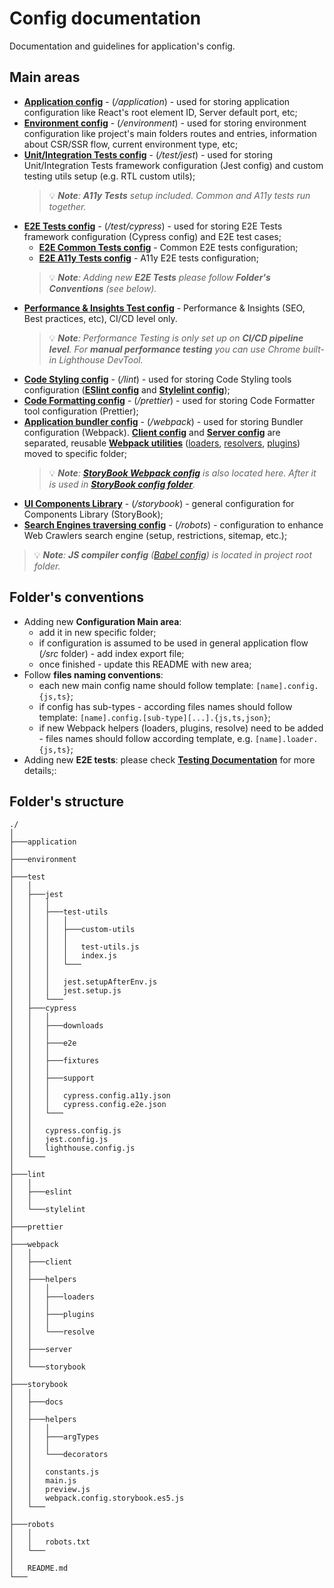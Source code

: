 # Config documentation
Documentation and guidelines for application's config.

## Main areas
- **[Application config](/config/application/application.config.js)** - (*/application*) - used for storing application configuration like React's root element ID, Server default port, etc;
- **[Environment config](/config/environment/environment.config.js)** - (*/environment*) - used for storing environment configuration like project's main folders routes and entries, information about CSR/SSR flow, current environment type, etc;
- **[Unit/Integration Tests config](/config/test/jest.config.js)** - (*/test/jest*) - used for storing Unit/Integration Tests framework configuration (Jest config) and custom testing utils setup (e.g. RTL custom utils);
    > 💡 ***Note**: **A11y Tests** setup included. Common and A11y tests run together.*
- **[E2E Tests config](/config/test/cypress.config.js)** - (*/test/cypress*) - used for storing E2E Tests framework configuration (Cypress config) and E2E test cases;
    - **[E2E Common Tests config](/config/test/cypress/cypress.config.a11y.json)** - Common E2E tests configuration;
    - **[E2E A11y Tests config](/config/test/cypress/cypress.config.e2e.json)** - A11y E2E tests configuration;
    > 💡 ***Note**: Adding new **E2E Tests** please follow **Folder's Conventions** (see below).*
- **[Performance & Insights Test config](/config/test/lighthouse.config.js)** - Performance & Insights (SEO, Best practices, etc), CI/CD level only.
    > 💡 ***Note**: Performance Testing is only set up on **CI/CD pipeline level**. For **manual performance testing** you can use Chrome built-in Lighthouse DevTool.*
- **[Code Styling config](/config/lint/)** - (*/lint*) - used for storing Code Styling tools configuration (**[ESlint config](/config/lint/eslint/eslint.config.js)** and **[Stylelint config](/config/lint/stylelint/stylelint.config.js)**);
- **[Code Formatting config](/config/prettier/prettier.config.js)** - (*/prettier*) - used for storing Code Formatter tool configuration (Prettier);
- **[Application bundler config](/config/webpack/)** - (*/webpack*) - used for storing Bundler configuration (Webpack). **[Client config](/config/webpack/client/webpack.config.client.babel.js)** and **[Server config](/config/webpack/server/webpack.config.server.babel.js)** are separated, reusable **[Webpack utilities](/config/webpack/helpers/)** ([loaders](/config/webpack/helpers/loaders/index.js), [resolvers](/config/webpack/helpers/resolve/index.js), [plugins](/config/webpack/helpers/plugins/index.js)) moved to specific folder;
    > 💡 ***Note**: **[StoryBook Webpack config](/config/webpack/storybook/)** is also located here. After it is used in **[StoryBook config folder](/config/storybook/)**.*
- **[UI Components Library](/config/storybook/main.js)** - (*/storybook*) - general configuration for Components Library (StoryBook);
- **[Search Engines traversing config](/config/robots/robots.txt)** - (*/robots*) - configuration to enhance Web Crawlers search engine (setup, restrictions, sitemap, etc.);

> 💡 ***Note**: **JS compiler config** ([Babel config](/babel.config.js)) is located in project root folder.*

## Folder's conventions
- Adding new **Configuration Main area**:
    - add it in new specific folder;
    - if configuration is assumed to be used in general application flow (*/src* folder) - add index export file;
    - once finished - update this README with new area;
- Follow **files naming conventions**:
    - each new main config name should follow template: `[name].config.{js,ts}`;
    - if config has sub-types - according files names should follow template: `[name].config.[sub-type][...].{js,ts,json}`;
    - if new Webpack helpers (loaders, plugins, resolve) need to be added - files names should follow according template, e.g. `[name].loader.{js,ts}`;
- Adding new **E2E tests**: please check **[Testing Documentation](/_docs/testing.md)** for more details;:

## Folder's structure
```
./
│
├───application
│
├───environment
│
├───test
│   │
│   ├───jest
│   │   │
│   │   ├───test-utils
│   │   │   │
│   │   │   ├───custom-utils
│   │   │   │
│   │   │   │   test-utils.js
│   │   │   │   index.js
│   │   │   └───
│   │   │
│   │   │   jest.setupAfterEnv.js
│   │   │   jest.setup.js
│   │   └───
│   ├───cypress
│   │   │
│   │   ├───downloads
│   │   │
│   │   ├───e2e
│   │   │
│   │   ├───fixtures
│   │   │
│   │   ├───support
│   │   │
│   │   │   cypress.config.a11y.json
│   │   │   cypress.config.e2e.json
│   │   └───
│   │
│   │   cypress.config.js
│   │   jest.config.js
│   │   lighthouse.config.js
│   └───
│
├───lint
│   │
│   ├───eslint
│   │
│   └───stylelint
│
├───prettier
│
├───webpack
│   │
│   ├───client
│   │
│   ├───helpers
│   │   │
│   │   ├───loaders
│   │   │
│   │   ├───plugins
│   │   │
│   │   └───resolve
│   │
│   ├───server
│   │
│   └───storybook
│
├───storybook
│   │
│   ├───docs
│   │
│   ├───helpers
│   │   │
│   │   ├───argTypes
│   │   │
│   │   └───decorators
│   │
│   │   constants.js
│   │   main.js
│   │   preview.js
│   │   webpack.config.storybook.es5.js
│   └───
│
├───robots
│   │
│   │   robots.txt
│   └───
│
│   README.md
└───
```

